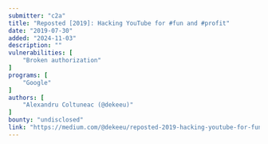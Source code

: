 ```yaml
---
submitter: "c2a"
title: "Reposted [2019]: Hacking YouTube for #fun and #profit"
date: "2019-07-30"
added: "2024-11-03"
description: ""
vulnerabilities: [
    "Broken authorization"
]
programs: [
    "Google"
]
authors: [
    "Alexandru Coltuneac (@dekeeu)"
]
bounty: "undisclosed"
link: "https://medium.com/@dekeeu/reposted-2019-hacking-youtube-for-fun-and-profit-8685dd475e30"
---
```




